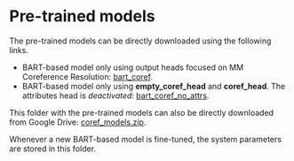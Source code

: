 # Pre-trained models

The pre-trained models can be directly downloaded using the following links.

- BART-based model only using output heads focused on MM Coreference Resolution: [bart_coref](https://drive.google.com/drive/folders/129-4HfFSl5Pa3g_FB1eiAbiWAfMrM_yP?usp=sharing).
- BART-based model only using **empty_coref_head** and **coref_head**. The attributes head is *deactivated*: [bart_coref_no_attrs](https://drive.google.com/drive/folders/1v37k1_88wA2kPxcdQ2A5VNYCH_nJkHKL?usp=sharing).

This folder with the pre-trained models can also be directly downloaded from Google Drive: [coref_models.zip](https://drive.google.com/file/d/1wv4W_kbqlo0Phlg5q9G_qwmYvNulXbad/view?usp=sharing).

Whenever a new BART-based model is fine-tuned, the system parameters are stored in this folder.